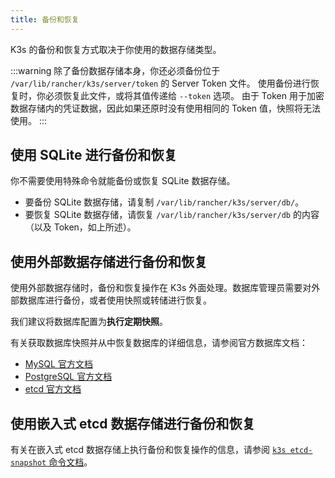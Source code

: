 ```yaml
---
title: 备份和恢复
---
```


K3s 的备份和恢复方式取决于你使用的数据存储类型。

:::warning
除了备份数据存储本身，你还必须备份位于 `/var/lib/rancher/k3s/server/token` 的 Server Token 文件。
使用备份进行恢复时，你必须恢复此文件，或将其值传递给 `--token` 选项。
由于 Token 用于加密数据存储内的凭证数据，因此如果还原时没有使用相同的 Token 值，快照将无法使用。
:::

## 使用 SQLite 进行备份和恢复

你不需要使用特殊命令就能备份或恢复 SQLite 数据存储。

* 要备份 SQLite 数据存储，请复制 `/var/lib/rancher/k3s/server/db/`。
* 要恢复 SQLite 数据存储，请恢复 `/var/lib/rancher/k3s/server/db` 的内容（以及 Token，如上所述）。

## 使用外部数据存储进行备份和恢复

使用外部数据存储时，备份和恢复操作在 K3s 外面处理。数据库管理员需要对外部数据库进行备份，或者使用快照或转储进行恢复。

我们建议将数据库配置为**执行定期快照**。

有关获取数据库快照并从中恢复数据库的详细信息，请参阅官方数据库文档：

- [MySQL 官方文档](https://dev.mysql.com/doc/refman/8.0/en/replication-snapshot-method.html)
- [PostgreSQL 官方文档](https://www.postgresql.org/docs/8.3/backup-dump.html)
- [etcd 官方文档](https://etcd.io/docs/latest/op-guide/recovery/)

## 使用嵌入式 etcd 数据存储进行备份和恢复

有关在嵌入式 etcd 数据存储上执行备份和恢复操作的信息，请参阅 [`k3s etcd-snapshot` 命令文档](../cli/etcd-snapshot.md)。

